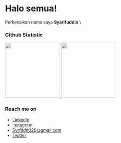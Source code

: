 # Halo semua! 

Perkenalkan nama saya **Syarifuddin**.\

### Github Statistic
<p align="left">
<a href="https://github.com/dimasmds">
  <img height="180em" src="https://github-readme-stats-eight-theta.vercel.app/api?username=dimasmds&show_icons=true&theme=algolia&include_all_commits=true&count_private=true"/>
  <img height="180em" src="https://github-readme-stats-eight-theta.vercel.app/api/top-langs/?username=dimasmds&layout=compact&langs_count=8&theme=algolia"/>
</a>
</p>

### Reach me on
- <a href="https://www.linkedin.com/in/syarif-uddin-90310028a?utm_source=share&utm_campaign=share_via&utm_content=profile&utm_medium=android_app">LinkedIn</a>
- <a href="_syarifddn">Instagram</a>
- Syrfddn020@gmail.com
- <a href="syarifuddin2020">Twitter</a>
